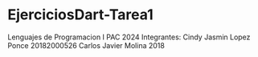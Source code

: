 # EjerciciosDart-Tarea1
Lenguajes de Programacion I PAC 2024 
Integrantes: Cindy Jasmin Lopez Ponce 20182000526
             Carlos Javier Molina     2018
